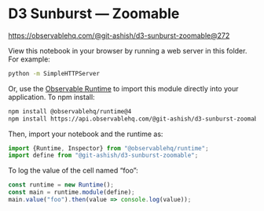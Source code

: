 # D3 Sunburst — Zoomable

https://observablehq.com/@git-ashish/d3-sunburst-zoomable@272

View this notebook in your browser by running a web server in this folder. For
example:

~~~sh
python -m SimpleHTTPServer
~~~

Or, use the [Observable Runtime](https://github.com/observablehq/runtime) to
import this module directly into your application. To npm install:

~~~sh
npm install @observablehq/runtime@4
npm install https://api.observablehq.com/@git-ashish/d3-sunburst-zoomable.tgz?v=3
~~~

Then, import your notebook and the runtime as:

~~~js
import {Runtime, Inspector} from "@observablehq/runtime";
import define from "@git-ashish/d3-sunburst-zoomable";
~~~

To log the value of the cell named “foo”:

~~~js
const runtime = new Runtime();
const main = runtime.module(define);
main.value("foo").then(value => console.log(value));
~~~
